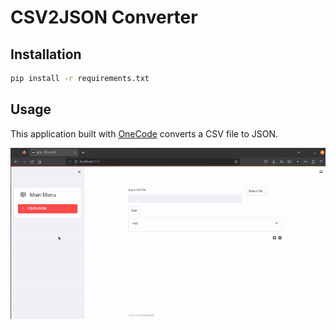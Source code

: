 # CSV2JSON Converter

## Installation
```bash
pip install -r requirements.txt
```

## Usage
This application built with [OneCode](https://github.com/deeplime-io/onecode) converts a CSV file to JSON.

![`CSV2JSON` example in action](https://github.com/deeplime-io/onecode/raw/main/docs/assets/csv2json.gif)
